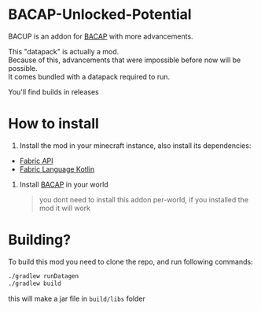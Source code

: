 # BACAP-Unlocked-Potential

BACUP is an addon for [BACAP](https://modrinth.com/datapack/blazeandcaves-advancements-pack) with more advancements.

This "datapack" is actually a mod.  
Because of this, advancements that were impossible before now will be possible.  
It comes bundled with a datapack required to run.

You'll find builds in releases

# How to install

1. Install the mod in your minecraft instance, also install its dependencies:
- [Fabric API](https://modrinth.com/mod/fabric-api)
- [Fabric Language Kotlin](https://modrinth.com/mod/fabric-language-kotlin)

1. Install [BACAP](https://bit.ly/3u9BXTr) in your world
    > you dont need to install this addon per-world, if you installed the mod it will work


# Building?

To build this mod you need to clone the repo, and run following commands:
```bash
./gradlew runDatagen
./gradlew build
```

this will make a jar file in `build/libs` folder
